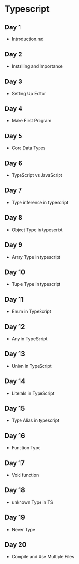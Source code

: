 # Typescript

## Day 1

- Introduction.md

## Day 2

- Installing and Importance

## Day 3

- Setting Up Editor

## Day 4

- Make First Program

## Day 5

- Core Data Types

## Day 6

- TypeScript vs JavaScript

## Day 7

- Type inference in typescript

## Day 8

- Object Type in typescript

## Day 9

- Array Type in typescript

## Day 10

- Tuple Type in typescript

## Day 11

- Enum in TypeScript

## Day 12

- Any in TypeScript

## Day 13

- Union in TypeScript

## Day 14

- Literals in TypeScript

## Day 15

- Type Alias in typescript

## Day 16

- Function Type

## Day 17

- Void function

## Day 18

- unknown Type in TS

## Day 19

- Never Type

## Day 20

- Compile and Use Multiple Files
